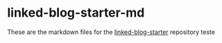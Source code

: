 # linked-blog-starter-md
These are the markdown files for the [linked-blog-starter](https://github.com/matthewwong525/linked-blog-starter) repository
teste